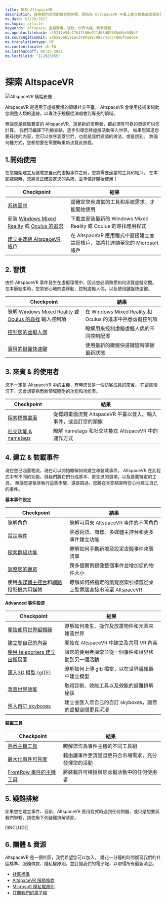 ```yaml
---
title: 探索 AltspaceVR
description: 使用我們的策劃檢查點旅程，開始在 AltspaceVR 平臺上建立和裝載虛擬事件。
ms.date: 03/29/2021
ms.topic: article
keywords: altspace，虛擬實境，活動，世界大樓，教學課程
ms.openlocfilehash: cf5217e54e17b37f00e921468d82585d8bb580d7
ms.sourcegitcommit: 2db596ab5a1ecd4901a8c893741cc4d06f6aecea
ms.translationtype: MT
ms.contentlocale: zh-TW
ms.lasthandoff: 06/25/2021
ms.locfileid: "112923055"
---
```

# <a name="exploring-altspacevr"></a>探索 AltspaceVR

![AltspaceVR 橫幅影像](images/altspace-vr-banner.png)

AltspaceVR 是適用于虛擬實境的領導社交平臺。 AltspaceVR 會使用技術來協助您調整人類的連線，以專注于規模從演唱會到專長的領域。

無論您是經驗豐富的 AltspaceVR，還是新的使用者，都必須有可靠的資源可供您計算。 我們已編譯下列檢查點，逐步引導您將虛擬活動帶入世界。 如果您知道您要尋找的內容，您可以依序涵蓋它們，也就是我們建議的做法，或是跳到。 無論何種方式，您都想要在需要時重新流覽此旅程。

## <a name="1-getting-started"></a>1.開始使用

在您開始建立及裝載您自己的虛擬事件之前，您將需要適當的工具和帳戶。 在本節結束時，您將會正確設定您的系統，並準備好開始使用！

|  Checkpoint  |  結果  |
| --- | --- |
| [系統需求](getting-started/system-requirements.md) | 請確定您有適當的工具和系統需求，才能開始使用 |
| 安裝 [Windows Mixed Reality](getting-started/wmr-installation.md) 或 [Oculus 的追求](getting-started/oculus-installation.md)| 下載並安裝最新的 Windows Mixed Reality 或 Oculus 的尋找應用程式 |
| [建立並連結 AltspaceVR 帳戶](getting-started/creating-and-linking-accounts.md) | 在 AltspaceVR 應用程式中直接建立並註冊帳戶，並將其連結至您的 Microsoft 帳戶|

## <a name="2-getting-comfortable"></a>2. 習慣

由於 AltspaceVR 事件發生在虛擬環境中，因此您必須熟悉如何流覽虛擬空間。 在本節結束時，您將安心地四處移動、控制虛擬人偶，以及使用鍵盤快速鍵。

|  Checkpoint  |  結果  |
| --- | --- |
| 瞭解 [Windows Mixed Reality](getting-started/wmr-controls.md) 或 [Oculus 的尋找](getting-started/oculus-controls.md) 輸入控制項 | 在 Windows Mixed Reality 和 Oculus 的追求中熟悉虛擬控制項 |
| [控制您的虛擬人偶](getting-started/avatar-controls.md) | 瞭解用來控制虛擬虛擬人偶的不同控制配置 |
| [實用的鍵盤快速鍵](getting-started/keyboard-shortcuts.md) | 使用最新的鍵盤快速鍵隨時掌握最新狀態 |

## <a name="3-for-guests--audiences"></a>3. 來賓 & 的使用者

您不一定是 AltspaceVR 中的主機，有時您會是一個訪客成員的來賓。 在這些情況下，您會想要熟悉新領域隨附的功能和功能表。

|  Checkpoint  |  結果  |
| --- | --- |
| [探索標題畫面](community/exploring-title-screen.md) | 從標題畫面流覽 AltspaceVR 平臺以登入、輸入事件，或自訂您的頭像 |
| [社交功能 & nametags](faqs/nametags.md) | 瞭解 nametags 和社交功能在 AltspaceVR 中的運作方式 |

## <a name="4-creating--hosting-events"></a>4. 建立 & 裝載事件

現在您已涵蓋物流，現在可以開始瞭解如何建立和裝載事件。 AltspaceVR 在此程式中有不同的功能，但我們將它們分成基本、更先進的選項，以及裝載特定的工具。 無論您是依序執行這些步驟，還是跳過，您將在本節結束時安心地建立自己的事件。

**基本事件設定**

|  Checkpoint  |  結果  |
| --- | --- |
| [瞭解角色](getting-started/roles.md) | 瞭解可用來 AltspaceVR 事件的不同角色 |
| [設定事件](tutorials/creating-an-event.md) | 熟悉術語、商標、多媒體主控台和更多事件建立功能 |
| [探索群組功能](tutorials/group-features.md) | 瞭解如何手動新增及設定虛擬事件來賓清單 |
| [調整您的觀眾](faqs/scaling-audiences.md) | 跨多個實例鏡像整個事件並增加您的物件大小 |
| 使用[多媒體主控台](tutorials/multimedia-console.md)和[網路投影機](tutorials/web-projector-streaming.md)共用媒體 | 瞭解如何將指定的瀏覽器索引標籤從桌上型電腦直接串流至 AltspaceVR |

**Advanced 事件設定**

|  Checkpoint  |  結果  |
| --- | --- |
| [開始使用世界編輯器](world-building/world-editor-getting-started.md) | 瞭解如何產生、操作及放置物件和元素來建造世界 |
| [建立您自己的內容](community/creating-content.md) | 開始在 AltspaceVR 中建立及共用 VR 內容 |
| [使用 teleporters 建立出斷房間](tutorials/teleporting.md) | 讓您的使用者探索並從一個事件和世界移動到另一個活動 |
| [匯入3D 模型 (glTF) ](world-building/importing-models.md) | 瞭解如何上傳 glb 檔案，以在世界編輯器中建立模型 |
| [改善世界效能](world-building/improving-performance.md) | 取得診斷、效能工具以及效能的疑難排解秘訣 |
| [匯入自訂 skyboxes](world-building/uploading-custom-skyboxes.md) | 建立並匯入您自己的自訂 skyboxes，讓您的虛擬空間更具沉浸 |

**裝載工具**

|  Checkpoint  |  結果  |
| --- | --- |
| [熟悉主機工具](tutorials/host-tools-overview.md) | 瞭解您作為事件主機的不同工具組 |
| [最大化事件可見度](tutorials/main-events.md) | 藉由讓事件更清楚且更符合市場需求，充分發揮您的活動 |
| [FrontRow 事件的主機工具](tutorials/host-tools-for-events.md) | 將裝載許可權授與您虛擬活動中的任何使用者 |

## <a name="5-troubleshooting"></a>5. 疑難排解

如果您在建立事件、音訊、AltspaceVR 應用程式時遇到任何問題，或只是想要與我們聯繫，請使用下列疑難排解章節。 

[!INCLUDE[](includes/troubleshooting.md)]

## <a name="6-community--resources"></a>6. 團體 & 資源

AltspaceVR 是一個社區，我們希望您可以加入。 請花一分鐘的時間複習我們的社區標準、服務條款、隱私權原則，並訂閱我們的電子報，以取得所有最新消息。

* [社區標準](community/community-standards.md)
* [AltspaceVR 服務條款](community/terms-of-service.md)
* [Microsoft 隱私權原則](https://privacy.microsoft.com/privacystatement)
* [訂閱我們的電子報](community/newsletter-subscriptions.md)